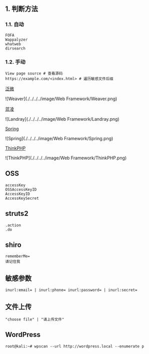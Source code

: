 ## 1. 判断方法

### 1.1. 自动

```
FOFA
Wappalyzer
whatweb
dirsearch
```

### 1.2. 手动

```
View page source # 查看源码
https://example.com/<index.html> # 遍历敏感文件后缀
```

[泛微](https://www.weaver.com.cn/)

![Weaver](./../../../image/Web Framework/Weaver.png)

[蓝凌](https://www.landray.com.cn/)

![Landray](./../../../image/Web Framework/Landray.png)

[Spring](https://spring.io/)

![Spring](./../../../image/Web Framework/Spring.png)

[ThinkPHP](https://www.thinkphp.cn/)

![ThinkPHP](./../../../image/Web Framework/ThinkPHP.png)

## OSS

```
accessKey
OSSAccessKeyID
AccessKeyID
AccessKeySecret
```

## struts2

```
.action
.do
```

## shiro

```
rememberMe=
请记住我
```

## 敏感参数

```
inurl:email= | inurl:phone= inurl:password= | inurl:secret=
```

## 文件上传

```
"choose file" | "请上传文件"
```

## WordPress

```
root@kali:~# wpscan --url http://wordpress.local --enumerate p
```

